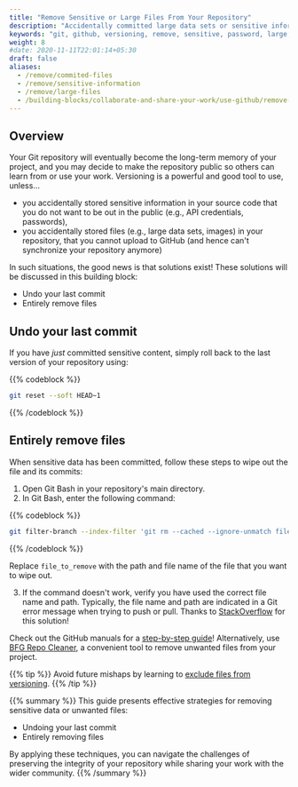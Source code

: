 ```yaml
---
title: "Remove Sensitive or Large Files From Your Repository"
description: "Accidentally committed large data sets or sensitive information to your repository? Here is how to entirely remove files from your repository's history!"
keywords: "git, github, versioning, remove, sensitive, password, large, project, version, control, file, directory"
weight: 8
#date: 2020-11-11T22:01:14+05:30
draft: false
aliases:
  - /remove/commited-files
  - /remove/sensitive-information
  - /remove/large-files
  - /building-blocks/collaborate-and-share-your-work/use-github/remove-files.md
---
```


## Overview
Your Git repository will eventually become the long-term memory of your project, and you may decide to make the repository public so others can learn from or use your work.
Versioning is a powerful and good tool to use, unless...
- you accidentally stored sensitive information in your source code that you do not want to be out in the public (e.g., API credentials, passwords),
- you accidentally stored files (e.g., large data sets, images) in your repository, that you cannot upload to GitHub (and hence can't synchronize your repository anymore)

In such situations, the good news is that solutions exist! These solutions will be discussed in this building block: 
- Undo your last commit
- Entirely remove files

## Undo your last commit

If you have *just* committed sensitive content, simply roll back to the last version of your repository using:

{{% codeblock %}}
```bash
git reset --soft HEAD~1
```
{{% /codeblock %}}

## Entirely remove files

When sensitive data has been committed, follow these steps to wipe out the file and its commits: 

1. Open Git Bash in your repository's main directory.
2. In Git Bash, enter the following command:

{{% codeblock %}}
```bash
git filter-branch --index-filter 'git rm --cached --ignore-unmatch file_to_remove' --prune-empty -- --all
```
{{% /codeblock %}}

Replace `file_to_remove` with the path and file name of the file that you want to wipe out.

3. If the command doesn't work, verify you have used the correct file name and path. Typically, the file name and path are indicated in a Git error message when trying to push or pull. Thanks to [StackOverflow](https://stackoverflow.com/questions/10676128/remove-deleted-files-from-git-history) for this solution!

Check out the GitHub manuals for a [step-by-step guide](https://docs.github.com/en/github/authenticating-to-github/removing-sensitive-data-from-a-repository)! Alternatively, use [BFG Repo Cleaner](https://rtyley.github.io/bfg-repo-cleaner/), a convenient tool to remove unwanted files from your project.

{{% tip %}}
Avoid future mishaps by learning to [exclude files from versioning](../git-ignore).
{{% /tip %}}

{{% summary %}}
This guide presents effective strategies for removing sensitive data or unwanted files: 
- Undoing your last commit 
- Entirely removing files

By applying these techniques, you can navigate the challenges of preserving the integrity of your repository while sharing your work with the wider community.
{{% /summary %}}

